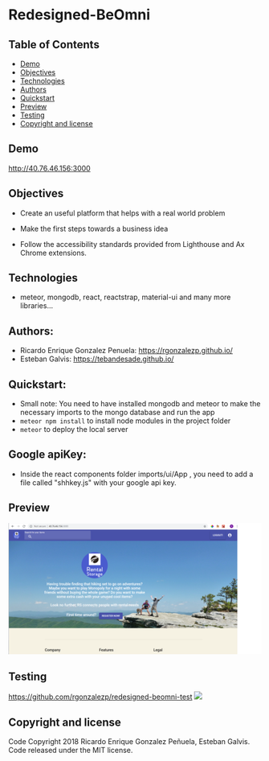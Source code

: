 # Redesigned-BeOmni

## Table of Contents
- [Demo](#demo)
- [Objectives](#objectives)
- [Technologies](#technologies)
- [Authors](#authors)
- [Quickstart](#quickstart)
- [Preview](#preview)
- [Testing](#testing)
- [Copyright and license](#copyright-and-license)


## Demo
http://40.76.46.156:3000
## Objectives
- Create an useful platform that helps with a real world problem

- Make the first steps towards a business idea

- Follow the accessibility standards provided from Lighthouse and Ax Chrome extensions.

## Technologies
- meteor, mongodb, react, reactstrap, material-ui and many more libraries... 

## Authors:
- Ricardo Enrique Gonzalez Penuela: https://rgonzalezp.github.io/
- Esteban Galvis: https://tebandesade.github.io/

## Quickstart:
- Small note: You need to have installed mongodb and meteor to make the necessary imports to the mongo database and run the app
- ```meteor npm install``` to install node modules in the project folder
- ```meteor``` to deploy the local server
## Google apiKey:
- Inside the react components folder imports/ui/App , you need to add a file called "shhkey.js" with your google api key.

## Preview
![alt text](trabajo4.png)

## Testing
https://github.com/rgonzalezp/redesigned-beomni-test
![](https://raw.githubusercontent.com/rgonzalezp/redesigned-beomni-test/master/tests.gif)

## Copyright and license
Code Copyright 2018 Ricardo Enrique Gonzalez Peñuela, Esteban Galvis. Code released under the MIT license.


